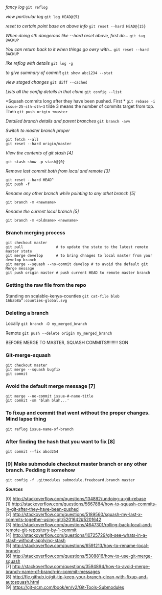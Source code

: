 *fancy log* `git reflog`

*view particular log* `git log HEAD@{5}`

*reset to certain point base on above info* `git reset --hard HEAD@{15}`

*When doing sth dangerous like --hard reset above, first do...* `git tag BACKUP`

*You can return back to it when things go owry with...* `git reset --hard BACKUP`

*like reflog with details* `git log -g`

*to give summary of commit* `git show abc1234 --stat`

*view staged changes* `git diff --cached`

*Lists all the config details in that clone* `git config --list`

*Squash commits long after they have been pushed. First * `git rebase -i issue-25-sth-sth~3` tilde 3 means the number of commits target from top. Then `git push origin +master`

*Detailed branch details and parent branches* `git branch -avv`

*Switch to master branch proper*
```
git fetch --all
git reset --hard origin/master
```

*View the contents of git stash [4]*
```
git stash show -p stash@{0}
```

*Remove last commit both from local and remote [3]*
```
git reset --hard HEAD^ 
git push -f
```

*Rename any other branch while pointing to any othet branch [5]*
```
git branch -m <newname>
```

*Rename the current local branch [5]*
```
git branch -m <oldname> <newname>
```

### Branch merging process
```
git checkout master
git pull               # to update the state to the latest remote master state
git merge develop      # to bring chnages to local master from your develop branch
git merge --squash --no-commit develop # to avoid the default git Merge message
git push origin master # push current HEAD to remote master branch
```

### Getting the raw file from the repo
Standing on scalable-kenya-counties `git cat-file blob 16bab8a^:counties-global.svg`

### Deleting a branch
Locally `git branch -D my_merged_branch`

Remote `git push --delete origin my_merged_branch`

BEFORE MERGE TO MASTER, SQUASH COMMITS!!!!!!!!! SON

### Git-merge-squash
```
git checkout master
git merge --squash bugfix
git commit
```

### Avoid the default merge message [7]
```
git merge --no-commit issue-#-name-title
git commit -sm 'blah blah...'
```

### To fixup and commit that went without the proper changes. Mind lapse thing
```
git reflog issue-name-of-branch
```
### After finding the hash that you want to fix [8]
```
git commit --fix abcd254
```
### [9] Make submodule checkout master branch or any other branch. Pedding it somehow
```
git config -f .gitmodules submodule.freeboard.branch master
```


***Sources***

[0] http://stackoverflow.com/questions/134882/undoing-a-git-rebase  
[1] http://stackoverflow.com/questions/5667884/how-to-squash-commits-in-git-after-they-have-been-pushed  
[2] http://stackoverflow.com/questions/5189560/squash-my-last-x-commits-together-using-git/5201642#5201642  
[3] http://stackoverflow.com/questions/4647301/rolling-back-local-and-remote-git-repository-by-1-commit  
[4] http://stackoverflow.com/questions/10725729/git-see-whats-in-a-stash-without-applying-stash  
[5] http://stackoverflow.com/questions/6591213/how-to-rename-local-branch  
[6] http://stackoverflow.com/questions/5308816/how-to-use-git-merge-squash  
[7] http://stackoverflow.com/questions/3594894/how-to-avoid-merge-branch-name-of-branch-in-commit-messages  
[8] http://fle.github.io/git-tip-keep-your-branch-clean-with-fixup-and-autosquash.html  
[9] https://git-scm.com/book/en/v2/Git-Tools-Submodules
